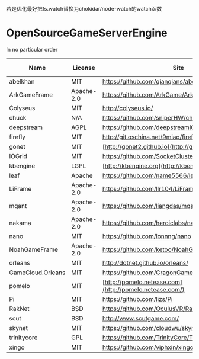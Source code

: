  若是优化最好把fs.watch替换为chokidar/node-watch的watch函数 



# OpenSourceGameServerEngine

In no particular order

| Name              | License    | Site                                                    | Source Language | Script Language |
| ----------------- | ---------- | ------------------------------------------------------- | --------------- | --------------- |
| abelkhan          | MIT        | https://github.com/qianqians/abelkhan                   | C++             | N/A             |
| ArkGameFrame      | Apache-2.0 | https://github.com/ArkGame/ArkGameFrame                 | C++             | N/A             |
| Colyseus          | MIT        | http://colyseus.io/                                     | TypeScript      | TypeScript      |
| chuck             | N/A        | https://github.com/sniperHW/chuck                       | C/Lua           | Lua             |
| deepstream        | AGPL       | https://github.com/deepstreamIO/deepstream.io           | C/Node.js       | Node.js         |
| firefly           | MIT        | http://git.oschina.net/9miao/firefly                    | Python          | Python          |
| gonet             | MIT        | [http://gonet2.github.io](http://gonet2.github.io/)     | Go              | N/A             |
| IOGrid            | MIT        | https://github.com/SocketCluster/iogrid                 | Node.js         | Node.js         |
| kbengine          | LGPL       | [http://kbengine.org](http://kbengine.org/)             | C++/Python      | Python          |
| leaf              | Apache     | https://github.com/name5566/leaf                        | Go              | N/A             |
| LiFrame           | Apache-2.0 | https://github.com/llr104/LiFrame                       | Go              | N/A             |
| mqant             | Apache-2.0 | https://github.com/liangdas/mqant                       | Go              | N/A             |
| nakama            | Apache-2.0 | https://github.com/heroiclabs/nakama                    | Go              | N/A             |
| nano              | MIT        | https://github.com/lonnng/nano                          | Go              | N/A             |
| NoahGameFrame     | Apache-2.0 | https://github.com/ketoo/NoahGameFrame                  | C/C++/C#        | N/A             |
| orleans           | MIT        | http://dotnet.github.io/orleans/                        | C#              | C#              |
| GameCloud.Orleans | MIT        | https://github.com/CragonGame/GameCloud.Orleans         | C#              | C#              |
| pomelo            | MIT        | [http://pomelo.netease.com](http://pomelo.netease.com/) | Node.js         | Node.js         |
| Pi                | MIT        | https://github.com/lizs/Pi                              | C#              | C#              |
| RakNet            | BSD        | https://github.com/OculusVR/RakNet                      | C/C++           | N/A             |
| scut              | BSD        | http://www.scutgame.com/                                | C#/C++          | C#/Python/Lua   |
| skynet            | MIT        | https://github.com/cloudwu/skynet                       | C/Lua           | Lua             |
| trinitycore       | GPL        | https://github.com/TrinityCore/TrinityCore/tree/master  | C               | N/A             |
| xingo             | MIT        | https://github.com/viphxin/xingo                        | Go              | N/A             |